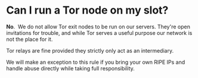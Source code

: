 Can I run a Tor node on my slot?
================================

**No**.  We do not allow Tor exit nodes to be run on our servers. They're open invitations for trouble, and while Tor serves a useful purpose our network is not the place for it.  
  
Tor relays are fine provided they strictly only act as an intermediary.  
  
We will make an exception to this rule if you bring your own RIPE IPs and handle abuse directly while taking full responsibility.  

